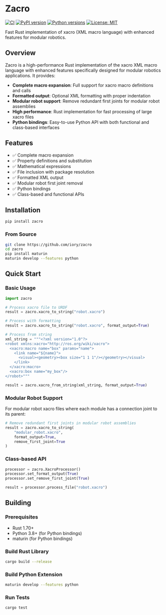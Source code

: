 # Zacro

[![CI](https://github.com/iory/zacro/actions/workflows/test.yml/badge.svg)](https://github.com/iory/zacro/actions/workflows/test.yml)
[![PyPI version](https://badge.fury.io/py/zacro.svg)](https://badge.fury.io/py/zacro)
[![Python versions](https://img.shields.io/pypi/pyversions/zacro.svg)](https://pypi.org/project/zacro/)
[![License: MIT](https://img.shields.io/badge/License-MIT-yellow.svg)](https://opensource.org/licenses/MIT)

Fast Rust implementation of xacro (XML macro language) with enhanced features for modular robotics.

## Overview

Zacro is a high-performance Rust implementation of the xacro XML macro language with enhanced features specifically designed for modular robotics applications. It provides:

- **Complete macro expansion**: Full support for xacro macro definitions and calls
- **Formatted output**: Optional XML formatting with proper indentation
- **Modular robot support**: Remove redundant first joints for modular robot assemblies
- **High performance**: Rust implementation for fast processing of large xacro files
- **Python bindings**: Easy-to-use Python API with both functional and class-based interfaces

## Features

- ✅ Complete macro expansion
- ✅ Property definitions and substitution
- ✅ Mathematical expressions
- ✅ File inclusion with package resolution
- ✅ Formatted XML output
- ✅ Modular robot first joint removal
- ✅ Python bindings
- ✅ Class-based and functional APIs

## Installation

```bash
pip install zacro
```

### From Source

```bash
git clone https://github.com/iory/zacro
cd zacro
pip install maturin
maturin develop --features python
```

## Quick Start

### Basic Usage

```python
import zacro

# Process xacro file to URDF
result = zacro.xacro_to_string("robot.xacro")

# Process with formatting
result = zacro.xacro_to_string("robot.xacro", format_output=True)

# Process from string
xml_string = """<?xml version="1.0"?>
<robot xmlns:xacro="http://ros.org/wiki/xacro">
  <xacro:macro name="box" params="name">
    <link name="${name}">
      <visual><geometry><box size="1 1 1"/></geometry></visual>
    </link>
  </xacro:macro>
  <xacro:box name="my_box"/>
</robot>"""

result = zacro.xacro_from_string(xml_string, format_output=True)
```

### Modular Robot Support

For modular robot xacro files where each module has a connection joint to its parent:

```python
# Remove redundant first joints in modular robot assemblies
result = zacro.xacro_to_string(
    "modular_robot.xacro",
    format_output=True,
    remove_first_joint=True
)
```

### Class-based API

```python
processor = zacro.XacroProcessor()
processor.set_format_output(True)
processor.set_remove_first_joint(True)

result = processor.process_file("robot.xacro")
```

## Building

### Prerequisites

- Rust 1.70+
- Python 3.8+ (for Python bindings)
- maturin (for Python bindings)

### Build Rust Library

```bash
cargo build --release
```

### Build Python Extension

```bash
maturin develop --features python
```

### Run Tests

```bash
cargo test
```
